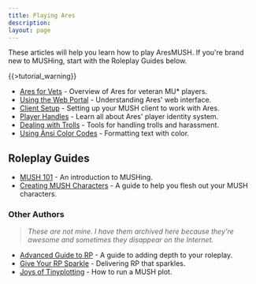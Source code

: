 ```yaml
---
title: Playing Ares
description:
layout: page
---
```


These articles will help you learn how to play AresMUSH.  If you're brand new to MUSHing, start with the Roleplay Guides below.

{{>tutorial_warning}}

* [Ares for Vets](/tutorials/play/ares-for-vets) - Overview of Ares for veteran MU\* players.
* [Using the Web Portal](/web_portal) - Understanding Ares' web interface.
* [Client Setup](/clients) - Setting up your MUSH client to work with Ares.
* [Player Handles](/handles) - Learn all about Ares' player identity system.
* [Dealing with Trolls](/tutorials/manage/trolls) - Tools for handling trolls and harassment.
* [Using Ansi Color Codes](/tutorials/code/colors) - Formatting text with color.

## Roleplay Guides

* [MUSH 101](/mush-101) - An introduction to MUSHing.
* [Creating MUSH Characters](/articles/creating-mush-characters) - A guide to help you flesh out your MUSH characters.


### Other Authors 

> *These are not mine.  I have them archived here because they're awesome and sometimes they disappear on the Internet.*

* [Advanced Guide to RP](/articles/advanced-guide-to-rp) - A guide to adding depth to your roleplay.
* [Give Your RP Sparkle](/articles/give-your-rp-sparkle) - Delivering RP that sparkles.
* [Joys of Tinyplotting](/articles/joys-of-tinyplotting) - How to run a MUSH plot.
